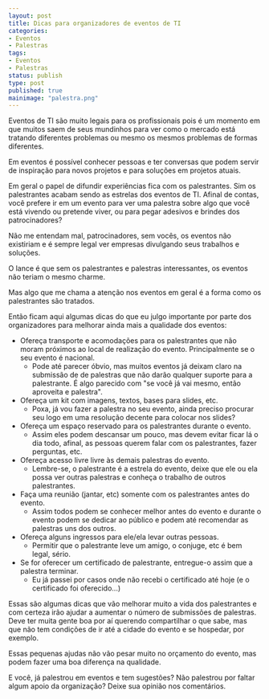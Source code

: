 ```yaml
---
layout: post
title: Dicas para organizadores de eventos de TI
categories:
- Eventos
- Palestras
tags:
- Eventos
- Palestras
status: publish
type: post
published: true
mainimage: "palestra.png"
---
```


Eventos de TI são muito legais para os profissionais pois é um momento em que
muitos saem de seus mundinhos para ver como o mercado está tratando diferentes
problemas ou mesmo os mesmos problemas de formas diferentes.

Em eventos é possível conhecer pessoas e ter conversas que podem servir de
inspiração para novos projetos e para soluções em projetos atuais.

Em geral o papel de difundir experiências fica com os palestrantes. Sim os
palestrantes acabam sendo as estrelas dos eventos de TI. Afinal de contas,
você prefere ir em um evento para ver uma palestra sobre algo que você está
vivendo ou pretende viver, ou para pegar adesivos e brindes dos patrocinadores?

Não me entendam mal, patrocinadores, sem vocês, os eventos não existiriam e
é sempre legal ver empresas divulgando seus trabalhos e soluções.

O lance é que sem os palestrantes e palestras interessantes, os eventos não
teriam o mesmo charme.

Mas algo que me chama a atenção nos eventos em geral é a forma como os
palestrantes são tratados.

Então ficam aqui algumas dicas do que eu julgo importante por parte dos
organizadores para melhorar ainda mais a qualidade dos eventos:

- Ofereça transporte e acomodações para os palestrantes que não moram próximos
  ao local de realização do evento. Principalmente se o seu evento é nacional.
  - Pode até parecer óbvio, mas muitos eventos já deixam claro na submissão de
    de palestras que não darão qualquer suporte para a palestrante. É algo
    parecido com "se você já vai mesmo, então aproveita e palestra".
- Ofereça um kit com imagens, textos, bases para slides, etc.
  - Poxa, já vou fazer a palestra no seu evento, ainda preciso procurar seu
    logo em uma resolução decente para colocar nos slides?
- Ofereça um espaço reservado para os palestrantes durante o evento.
  - Assim eles podem descansar um pouco, mas devem evitar ficar lá o dia todo,
    afinal, as pessoas querem falar com os palestrantes, fazer perguntas, etc.
- Ofereça acesso livre livre às demais palestras do evento.
  - Lembre-se, o palestrante é a estrela do evento, deixe que ele ou ela possa
    ver outras palestras e conheça o trabalho de outros palestrantes.
- Faça uma reunião (jantar, etc) somente com os palestrantes antes do evento.
  - Assim todos podem se conhecer melhor antes do evento e durante o evento
    podem se dedicar ao público e podem até recomendar as palestras uns dos
    outros.
- Ofereça alguns ingressos para ele/ela levar outras pessoas.
  - Permitir que o palestrante leve um amigo, o conjuge, etc é bem legal, sério.
- Se for oferecer um certificado de palestrante, entregue-o assim que a palestra
  terminar.
  - Eu já passei por casos onde não recebi o certificado até hoje (e o
    certificado foi oferecido...)

Essas são algumas dicas que vão melhorar muito a vida dos palestrantes e com
certeza irão ajudar a aumentar o número de submissões de palestras. Deve ter
muita gente boa por aí querendo compartilhar o que sabe, mas que não tem
condições de ir até a cidade do evento e se hospedar, por exemplo.

Essas pequenas ajudas não vão pesar muito no orçamento do evento, mas podem
fazer uma boa diferença na qualidade.

E você, já palestrou em eventos e tem sugestões? Não palestrou por faltar
algum apoio da organização? Deixe sua opinião nos comentários.

